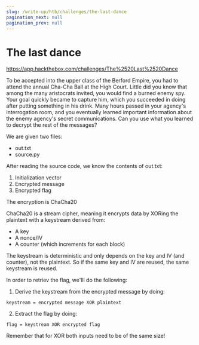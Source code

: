 ```yaml
---
slug: /write-up/htb/challenges/the-last-dance
pagination_next: null
pagination_prev: null
---
```

# The last dance

https://app.hackthebox.com/challenges/The%2520Last%2520Dance

To be accepted into the upper class of the Berford Empire, you had to attend the annual Cha-Cha Ball at the High Court. Little did you know that among the many aristocrats invited, you would find a burned enemy spy. Your goal quickly became to capture him, which you succeeded in doing after putting something in his drink. Many hours passed in your agency's interrogation room, and you eventually learned important information about the enemy agency's secret communications. Can you use what you learned to decrypt the rest of the messages?

We are given two files:
- out.txt
- source.py

After reading the source code, we know the contents of out.txt:

1) Initialization vector
2) Encrypted message
3) Encrypted flag

The encryption is ChaCha20

ChaCha20 is a stream cipher, meaning it encrypts data by XORing the plaintext with a keystream derived from:

- A key
- A nonce/IV
- A counter (which increments for each block)

The keystream is deterministic and only depends on the key and IV (and counter), not the plaintext. So if the same key and IV are reused, the same keystream is reused.

In order to retriev the flag, we'lll do the following:

1) Derive the keystream from the encrypted message by doing:

```
keystream = encrypted message XOR plaintext
```

2) Extract the flag by doing:

```
flag = keystream XOR encrypted flag
```

Remember that for XOR both inputs need to be of the same size!